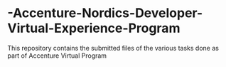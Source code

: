 # -Accenture-Nordics-Developer-Virtual-Experience-Program
This repository contains the submitted files of the various tasks done as part of Accenture Virtual Program
